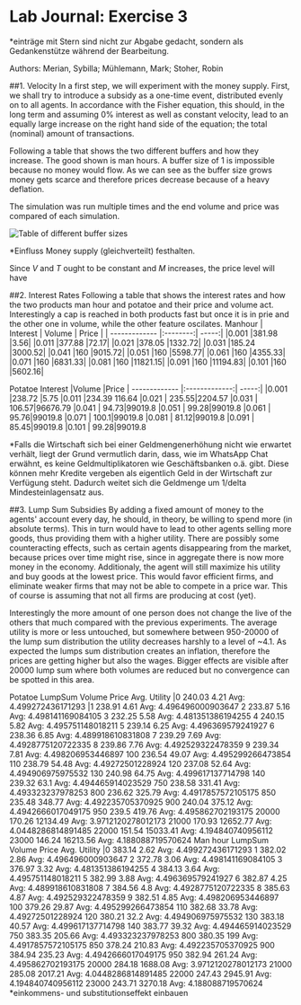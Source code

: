 # Lab Journal: Exercise 3

*einträge mit Stern sind nicht zur Abgabe gedacht, sondern als Gedankenstütze während der Bearbeitung. 

Authors: Merian, Sybilla; Mühlemann, Mark; Stoher, Robin

##1. Velocity
In a first step, we will experiment with the money supply. First, we shall try to introduce a subsidy as a one-time event, distributed evenly on to all agents. In accordance with the Fisher equation, this should, in the long term and assuming 0% interest as well as constant velocity, lead to an equally large increase on the right hand side of the equation; the total (nominal) amount of transactions.

Following a table that shows the two different buffers and how they increase. The good shown is man hours. A buffer size of 1 is impossible because no money would flow. As we can see as the buffer size grows money gets scarce and therefore prices decrease because of a heavy deflation.

The simulation was run multiple times and the end volume and price was compared of each simulation.

![Table of different buffer sizes](/images/Screenshot_202017-10-12_2017.57.15.png "Table of different buffer sizes")


*Einfluss Money supply (gleichverteilt) festhalten. 

Since $V$ and $T$ ought to be constant and $M$ increases, the price level will have 

##2. Interest Rates
Following a table that shows the interest rates and how the two products man hour and potatoe and their price and volume act.
Interestingly a cap is reached in both products fast but once it is in prie and the other one in volume, while the other feature oscilates.
Manhour
| Interest		| Volume	   | Price   |
| ------------- |:--------:| -----:|
|0.001		|381.98	|3.56|
|0.011		|377.88	|72.17|
|0.021		|378.05	|1332.72|
|0.031		|185.24	|3000.52|
|0.041		|160		|9015.72|
|0.051		|160		|5598.77|
|0.061		|160		|4355.33|
|0.071		|160		|6831.33|
|0.081		|160		|11821.15|
|0.091		|160		|11194.83|
|0.101		|160		|5602.16|

Potatoe
Interest	|Volume	|Price
| ------------- |:-------------:| -----:|
|0.001	|238.72	|5.75
|0.011	|234.39	116.64
|0.021	|	235.55|2204.57
|0.031	|	106.57|96676.79
|0.041	|	94.73|99019.8
|0.051	|	99.28|99019.8
|0.061	|	95.76|99019.8
|0.071	|	100.1|99019.8
|0.081	|	81.12|99019.8
|0.091	|	85.45|99019.8
|0.101	|	99.28|99019.8

*Falls die Wirtschaft sich bei einer Geldmengenerhöhung nicht wie erwartet verhält, liegt der Grund vermutlich darin, dass, wie im WhatsApp Chat erwähnt, es keine Geldmultiplikatoren wie Geschäftsbanken o.ä. gibt. Diese können mehr Kredite vergeben als eigentlich Geld in der Wirtschaft zur Verfügung steht. Dadurch weitet sich die Geldmenge um 1/delta Mindesteinlagensatz aus.

##3. Lump Sum Subsidies
By adding a fixed amount of money to the agents' account every day, he should, in theory, be willing to spend more (in absolute terms). This in turn would have to lead to other agents selling more goods, thus providing them with a higher utility. There are possibly some counteracting effects, such as certain agents disappearing from the market, because prices over time might rise, since in aggregate there is now more money in the economy. Additionaly, the agent will still maximize his utility and buy goods at the lowest price. This would favor efficient firms, and eliminate weaker firms that may not be able to compete in a price war. This of course is assuming that not all firms are producing at cost (yet).

Interestingly the more amount of one person does not change the live of the others that much compared with the previous experiments.
The average utility is more or less untouched, but somewhere between 950-20000 of the lump sum distribution the utility decreases harshly to a level of ~4.1.
As expected the lumps sum distribution creates an inflation, therefore the prices are getting higher but also the wages. Bigger effects are visible after 20000 lump sum where both volumes are reduced but no convergence can be spotted in this area.

Potatoe
LumpSum 	Volume	Price	Avg. Utility
|0		240.03	4.21		Avg: 4.499272436171293
|1		238.91	4.61		Avg: 4.496496000903647
2		233.87	5.16		Avg: 4.498141169084105
3		232.25	5.58		Avg: 4.481351386194255
4		240.15	5.82		Avg: 4.495751148018211
5		239.14	6.25		Avg: 4.496369579241927
6		238.36	6.85		Avg: 4.489918610831808
7		239.29	7.69		Avg: 4.4928775120722335
8		239.86	7.76		Avg: 4.492529322478359
9		239.34	7.81		Avg: 4.498206953446897
100		236.54	49.07	Avg: 4.495299266473854
110		238.79	54.48	Avg: 4.49272501228924
120		237.08	52.64	Avg: 4.494906975975532
130		240.98	64.75	Avg: 4.499617137714798
140		239.32	63.1		Avg: 4.494465914023529
750		238.58	331.41	Avg: 4.493323237978253
800		236.62	325.79	Avg: 4.4917857572105175
850		235.48	348.77	Avg: 4.492235705370925
900		240.04	375.12	Avg: 4.4942666017049175
950		239.5	419.76	Avg: 4.495862702193175
20000	170.26	12134.49	Avg: 3.9712120278012173
21000	170.93	12652.77	Avg: 4.0448286814891485
22000	151.54	15033.41	Avg: 4.194840740956112
23000	146.24	16213.56	Avg: 4.188088719570624
Man hour
LumpSum 	Volume	Price	Avg. Utility
|0		383.14	2.62		Avg: 4.499272436171293
1		382.02	2.86		Avg: 4.496496000903647
2		372.78	3.06		Avg: 4.498141169084105
3		376.97	3.32		Avg: 4.481351386194255
4		384.13	3.64		Avg: 4.495751148018211
5		382.99	3.88		Avg: 4.496369579241927
6		382.87	4.25		Avg: 4.489918610831808
7		384.56	4.8		Avg: 4.4928775120722335
8		385.63	4.87		Avg: 4.492529322478359
9		382.51	4.85		Avg: 4.498206953446897
100		379.26	29.87	Avg: 4.495299266473854
110		382.68	33.78	Avg: 4.49272501228924
120		380.21	32.2		Avg: 4.494906975975532
130		383.18	40.57	Avg: 4.499617137714798
140		383.77	39.32	Avg: 4.494465914023529
750		383.35	205.66	Avg: 4.493323237978253
800		380.35	199		Avg: 4.4917857572105175
850		378.24	210.83	Avg: 4.492235705370925
900		384.94	235.23	Avg: 4.4942666017049175
950		382.94	261.24	Avg: 4.495862702193175
20000	284.18	1688.08	Avg: 3.9712120278012173
21000	285.08	2017.21	Avg: 4.0448286814891485
22000	247.43	2945.91	Avg: 4.194840740956112
23000	243.71	3270.18	Avg: 4.188088719570624
*einkommens- und substitutionseffekt einbauen
